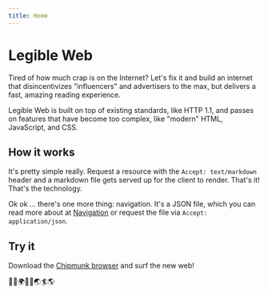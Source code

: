 ```yaml
---
title: Home
---
```


# Legible Web

Tired of how much crap is on the Internet? Let's fix it and build an internet that disincentivizes "influencers" and advertisers to the max, but delivers a fast, amazing reading experience.

Legible Web is built on top of existing standards, like HTTP 1.1, and passes on features that have become too complex, like "modern" HTML, JavaScript, and CSS.

## How it works

It's pretty simple really. Request a resource with the `Accept: text/markdown` header and a markdown file gets served up for the client to render. That's it! That's the technology.

Ok ok ... there's one more thing: navigation. It's a JSON file, which you can read more about at [Navigation](/navigation) or request the file via `Accept: application/json`.

## Try it

Download the [Chipmunk browser](https://github.com/danielrhodes/chipmunk-client) and surf the new web!

🏄‍♂️🌍🏄‍♀️🌏🏄🌎